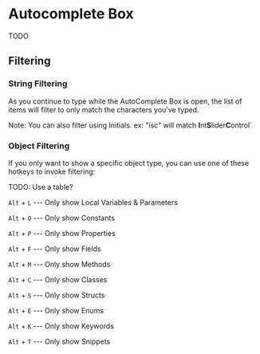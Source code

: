 # Autocomplete Box

TODO

## Filtering

### String Filtering

As you continue to type while the AutoComplete Box is open, the list of items will filter to only match the characters you've typed.

Note: You can also filter using Initials. ex: "isc" will match **I**nt**S**lider**C**ontrol`

### Object Filtering

If you only want to show a specific object type, you can use one of these hotkeys to invoke filtering:

TODO: Use a table?

`Alt` + `L` --- Only show Local Variables & Parameters

`Alt` + `O` --- Only show Constants

`Alt` + `P` --- Only show Properties

`Alt` + `F` --- Only show Fields

`Alt` + `M` --- Only show Methods

`Alt` + `C` --- Only show Classes

`Alt` + `S` --- Only show Structs

`Alt` + `E` --- Only show Enums

`Alt` + `K` --- Only show Keywords

`Alt` + `T` --- Only show Snippets